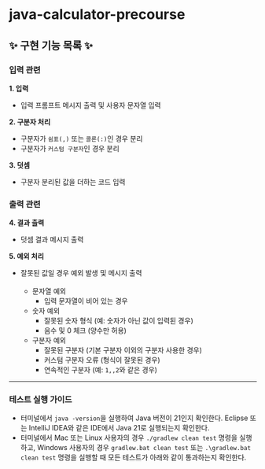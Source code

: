 # java-calculator-precourse

## :sparkles: 구현 기능 목록 :sparkles:

### 입력 관련

**1. 입력**
- 입력 프롬프트 메시지 출력 및 사용자 문자열 입력

**2. 구분자 처리**
- 구분자가 `쉼표(,)` 또는 `콜론(:)`인 경우 분리
- 구분자가 `커스텀 구분자`인 경우 분리

**3. 덧셈**
- 구분자 분리된 값을 더하는 코드 입력

### 출력 관련

**4. 결과 출력**
- 덧셈 결과 메시지 출력

**5. 예외 처리**
- 잘못된 값일 경우 예외 발생 및 메시지 출력 <br><br>
  + 문자열 예외
    - 입력 문자열이 비어 있는 경우
  + 숫자 예외
    - 잘못된 숫자 형식 (예: 숫자가 아닌 값이 입력된 경우)
    - 음수 및 0 체크 (양수만 허용)
  + 구분자 예외
    - 잘못된 구분자 (기본 구분자 이외의 구분자 사용한 경우)
    - 커스텀 구분자 오류 (형식이 잘못된 경우)
    - 연속적인 구분자 (예: `1,,2`와 같은 경우)

---

### 테스트 실행 가이드
- 터미널에서 `java -version`을 실행하여 Java 버전이 21인지 확인한다. Eclipse 또는 IntelliJ IDEA와 같은 IDE에서 Java 21로 실행되는지 확인한다.
- 터미널에서 Mac 또는 Linux 사용자의 경우 `./gradlew clean test` 명령을 실행하고, Windows 사용자의 경우 `gradlew.bat clean test` 또는 `.\gradlew.bat clean test` 명령을 실행할 때 모든 테스트가 아래와 같이 통과하는지 확인한다.
